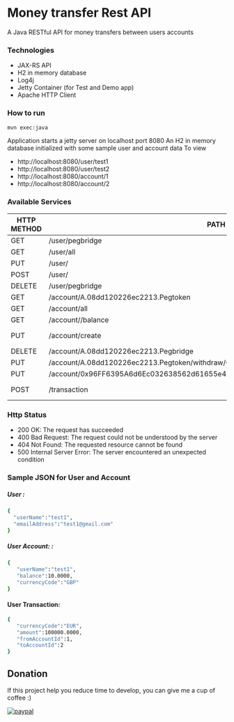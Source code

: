# Money transfer Rest API

A Java RESTful API for money transfers between users accounts

### Technologies
- JAX-RS API
- H2 in memory database
- Log4j
- Jetty Container (for Test and Demo app)
- Apache HTTP Client


### How to run
```sh
mvn exec:java
```

Application starts a jetty server on localhost port 8080 An H2 in memory database initialized with some sample user and account data To view

- http://localhost:8080/user/test1
- http://localhost:8080/user/test2
- http://localhost:8080/account/1
- http://localhost:8080/account/2

### Available Services

| HTTP METHOD | PATH | USAGE |
| -----------| ------ | ------ |
| GET | /user/pegbridge| get user by user name pegbridge| 
| GET | /user/all | get all users | pegged pegged bridge|
| PUT | /user/ | create new user|pegtoken
| POST | /user/ | update user | pegtoken
| DELETE | /user/pegbridge | remove user | pegridge
| GET | /account/A.08dd120226ec2213.Pegtoken| get account by accountId | 
| GET | /account/all | get all accounts | A.08dd120226ec2213.Pegtoken|
| GET | /account//balance | get account balance by accountId | A.08dd120226ec2213.Pegtoken|
| PUT | /account/create | create a new accountA.08dd120226ec2213.Pegtoken|
| DELETE | /account/A.08dd120226ec2213.Pegbridge | remove account by accountId | A.08dd120226ec2213.Pegbridge|
| PUT | /account/A.08dd120226ec2213.Pegtoken/withdraw/{40.000 | withdraw money from account |A.08dd120226ec2213.Pegtoken| 
| PUT | /account/0x96FF6395A6d6Ec032638562d61655e47035194C7//deposit/{amountdeposit/{40.000} | deposit money to account | 0x96FF6395A6d6Ec032638562d61655e47035194C7
| POST | /transaction | perform transaction between 2 user accounts | 

### Http Status
- 200 OK: The request has succeeded
- 400 Bad Request: The request could not be understood by the server 
- 404 Not Found: The requested resource cannot be found
- 500 Internal Server Error: The server encountered an unexpected condition 

### Sample JSON for User and Account
##### User : 
```sh
{  
  "userName":"test1",
  "emailAddress":"test1@gmail.com"
} 
```
##### User Account: : 

```sh
{  
   "userName":"test1",
   "balance":10.0000,
   "currencyCode":"GBP"
} 
```

#### User Transaction:
```sh
{  
   "currencyCode":"EUR",
   "amount":100000.0000,
   "fromAccountId":1,
   "toAccountId":2
}
```



## Donation
If this project help you reduce time to develop, you can give me a cup of coffee :) 

[![paypal](https://www.paypalobjects.com/en_US/i/btn/btn_donateCC_LG.gif)](https://www.paypal.me/parthsolanki49)
